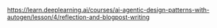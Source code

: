 https://learn.deeplearning.ai/courses/ai-agentic-design-patterns-with-autogen/lesson/4/reflection-and-blogpost-writing